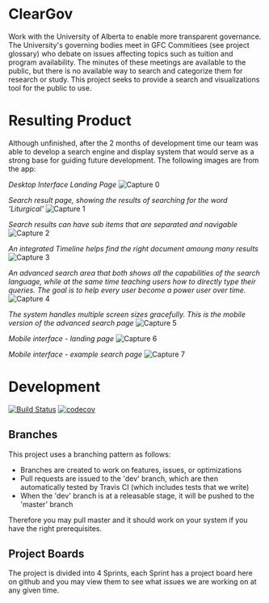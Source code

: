 # ClearGov
Work with the University of Alberta to enable more transparent governance. The University's governing bodies meet in GFC Commitiees (see project glossary) who debate on issues affecting topics such as tuition and program availability. The minutes of these meetings are available to the public, but there is no available way to search and categorize them for research or study. This project seeks to provide a search and visualizations tool for the public to use.

# Resulting Product
Although unfinished, after the 2 months of development time our team was able to develop a search engine and display system that would serve as a strong base for guiding future development. The following images are from the app:

*Desktop Interface Landing Page*
![Capture 0](/design/promotional_images/Capture.PNG?raw=true "The desktop interface, landing page.")

*Search result page, showing the results of searching for the word 'Liturgical'*
![Capture 1](/design/promotional_images/Capture1.PNG?raw=true "Search result page, showing the results of searching for the word 'Liturgical'")

*Search results can have sub items that are separated and navigable*
![Capture 2](/design/promotional_images/Capture2.PNG?raw=true "Showing the nested tabs interface that allows the user to quickly see what items were discussed.")

*An integrated Timeline helps find the right document amoung many results*
![Capture 3](/design/promotional_images/Capture3.PNG?raw=true "The timeline interface for search results")

*An advanced search area that both shows all the capabilities of the search language, while at the same time teaching users how to directly type their queries. The goal is to help every user become a power user over time.*
![Capture 4](/design/promotional_images/Capture4.PNG?raw=true "Advanced search interface")

*The system handles multiple screen sizes gracefully. This is the mobile version of the advanced search page*
![Capture 5](/design/promotional_images/Capture5.PNG?raw=true "Advanced search page, mobile interface")

*Mobile interface - landing page*
![Capture 6](/design/promotional_images/Capture6.PNG?raw=true "Mobile interface landing page")

*Mobile interface - example search page*
![Capture 7](/design/promotional_images/Capture7.PNG?raw=true "Mobile Interface search page")

# Development
[![Build Status](https://travis-ci.org/TransparentGovernanceUofA/TransparentGov.svg?branch=dev)](https://travis-ci.org/TransparentGovernanceUofA/TransparentGov) [![codecov](https://codecov.io/gh/TransparentGovernanceUofA/TransparentGov/branch/django_dev/graph/badge.svg)](https://codecov.io/gh/TransparentGovernanceUofA/TransparentGov)

## Branches
This project uses a branching pattern as follows:
* Branches are created to work on features, issues, or optimizations
* Pull requests are issued to the 'dev' branch, which are then automatically tested by Travis CI (which includes tests that we write)
* When the 'dev' branch is at a releasable stage, it will be pushed to the 'master' branch

Therefore you may pull master and it should work on your system if you have the right prerequisites.

## Project Boards
The project is divided into 4 Sprints, each Sprint has a project board here on github and you may view them to see what issues we are working on at any given time.
